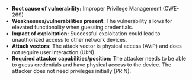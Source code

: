 - **Root cause of vulnerability:** Improper Privilege Management (CWE-269)
- **Weaknesses/vulnerabilities present:** The vulnerability allows for elevated functionality when guessing credentials.
- **Impact of exploitation:** Successful exploitation could lead to unauthorized access to other network devices.
- **Attack vectors:** The attack vector is physical access (AV:P) and does not require user interaction (UI:N).
- **Required attacker capabilities/position:** The attacker needs to be able to guess credentials and have physical access to the device. The attacker does not need privileges initially (PR:N).